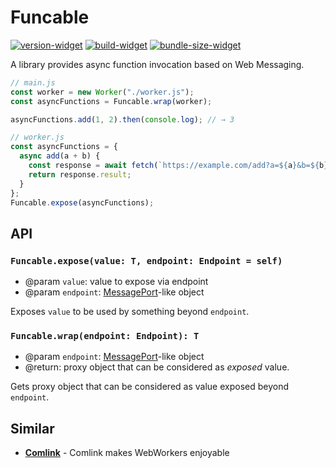 # Funcable

[![version-widget]][npm]
[![build-widget]][build]
[![bundle-size-widget]][bundlephobia]

A library provides async function invocation based on Web Messaging.

```javascript
// main.js
const worker = new Worker("./worker.js");
const asyncFunctions = Funcable.wrap(worker);

asyncFunctions.add(1, 2).then(console.log); // → 3

// worker.js
const asyncFunctions = {
  async add(a + b) {
    const response = await fetch(`https://example.com/add?a=${a}&b=${b}`).json();
    return response.result;
  }
};
Funcable.expose(asyncFunctions);
```

## API

### `Funcable.expose(value: T, endpoint: Endpoint = self)`

- @param `value`: value to expose via endpoint
- @param `endpoint`: [MessagePort](https://developer.mozilla.org/docs/Web/API/MessagePort)-like object

Exposes `value` to be used by something beyond `endpoint`.

### `Funcable.wrap(endpoint: Endpoint): T`

- @param `endpoint`: [MessagePort](https://developer.mozilla.org/docs/Web/API/MessagePort)-like object
- @return: proxy object that can be considered as _exposed_ value.

Gets proxy object that can be considered as value exposed beyond `endpoint`.

## Similar

- [**Comlink**](https://github.com/GoogleChromeLabs/comlink) - Comlink makes WebWorkers enjoyable

[version-widget]: https://img.shields.io/npm/v/funcable
[build-widget]: https://img.shields.io/github/workflow/status/KoharaKazuya/worker-first-architecture-tools/build
[bundle-size-widget]: https://img.shields.io/bundlephobia/minzip/funcable?label=minified%20size
[npm]: https://www.npmjs.com/package/funcable
[build]: https://github.com/KoharaKazuya/worker-first-architecture-tools/actions?query=workflow%3Abuild
[bundlephobia]: https://bundlephobia.com/result?p=funcable

